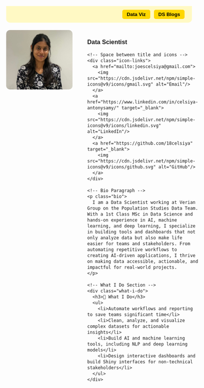 <!DOCTYPE html>
<html lang="en">
<head>
<meta charset="UTF-8">
<title>Celsiya Antonysamy - Portfolio</title>

<style>
  /* Ribbon container */
  .ribbon {
    background-color: #FFF9C4; /* Light yellow */
    padding: 10px 20px;
    display: flex;
    justify-content: flex-end; /* buttons on the right */
    align-items: center;
    font-family: sans-serif;
    border-radius: 0 0 10px 10px;
    margin-bottom: 20px; /* space between ribbon and profile */
  }

  /* Ribbon buttons */
  .ribbon button {
    background-color: #FFD700; /* yellow */
    color: #000;
    border: none;
    padding: 5px 12px;
    margin-left: 10px;
    border-radius: 5px;
    cursor: pointer;
    font-weight: bold;
  }

  /* Collapsible content */
  .ribbon-content {
    display: none;
    background-color: #FFF8DC; /* Light yellow */
    padding: 10px;
    border-bottom-left-radius: 10px;
    border-bottom-right-radius: 10px;
    margin-bottom: 20px;
  }

  .ribbon-content img {
    width: 90%;
    border-radius: 8px;
    margin-top: 10px;
  }

  /* Hide default page titles */
  .header, .site-title, .title, h1 {
    display: none !important;
  }

  /* Profile section */
  .profile-container {
    display: flex;
    align-items: flex-start;
    gap: 40px;
    font-family: sans-serif;
  }

  .profile-container img {
    border-radius: 10px;
    width: 180px;
  }

  .icon-links img {
    width: 28px;
    height: 28px;
    margin-left: 10px;
  }

  .bio, .what-i-do {
    max-width: 600px;
  }

  .what-i-do ul {
    margin-top: 5px;
  }

</style>
</head>
<body>

<!-- Collapsible Ribbon -->
<div class="ribbon">
  <button onclick="toggleRibbon('dataviz')">Data Viz</button>
  <button onclick="toggleRibbon('dsblogs')">DS Blogs</button>
</div>

<!-- Data Viz Content -->
<div id="dataviz" class="ribbon-content">
  <h3>Data Viz Projects</h3>
  <a href="/dashboards" target="_blank">
    <img src="dashboards/Financial_Analysis.png" alt="Financial Analysis Dashboard"/>
  </a>
</div>

<!-- DS Blogs Content -->
<div id="dsblogs" class="ribbon-content">
  <h3>Data Science Blogs</h3>
  <p>Coming soon...</p>
</div>

<script>
  function toggleRibbon(id) {
    const content = document.getElementById(id);
    content.style.display = (content.style.display === "block") ? "none" : "block";
  }
</script>

<!-- Profile Section -->
<div class="profile-container">

  <!-- Profile Picture -->
  <img src="My_pic.jpg" alt="Profile Picture"/>

  <!-- Info Column -->
  <div>
    <h1><strong>CELSIYA ANTONYSAMY</strong></h1>
    <h3>Data Scientist</h3>

    <!-- Space between title and icons -->
    <div class="icon-links">
      <a href="mailto:joescelsiya@gmail.com">
        <img src="https://cdn.jsdelivr.net/npm/simple-icons@v9/icons/gmail.svg" alt="Email"/>
      </a>
      <a href="https://www.linkedin.com/in/celsiya-antonysamy/" target="_blank">
        <img src="https://cdn.jsdelivr.net/npm/simple-icons@v9/icons/linkedin.svg" alt="LinkedIn"/>
      </a>
      <a href="https://github.com/18celsiya" target="_blank">
        <img src="https://cdn.jsdelivr.net/npm/simple-icons@v9/icons/github.svg" alt="GitHub"/>
      </a>
    </div>

    <!-- Bio Paragraph -->
    <p class="bio">
      I am a Data Scientist working at Verian Group on the Population Studies Data Team. With a 1st Class MSc in Data Science and hands-on experience in AI, machine learning, and deep learning, I specialize in building tools and dashboards that not only analyze data but also make life easier for teams and stakeholders. From automating repetitive workflows to creating AI-driven applications, I thrive on making data accessible, actionable, and impactful for real-world projects.
    </p>

    <!-- What I Do Section -->
    <div class="what-i-do">
      <h3>🚀 What I Do</h3>
      <ul>
        <li>Automate workflows and reporting to save teams significant time</li>
        <li>Clean, analyze, and visualize complex datasets for actionable insights</li>
        <li>Build AI and machine learning tools, including NLP and deep learning models</li>
        <li>Design interactive dashboards and build Shiny interfaces for non-technical stakeholders</li>
      </ul>
    </div>

  </div> <!-- Info Column -->
</div> <!-- Profile Container -->
</body>
</html>
